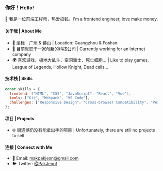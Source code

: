 ### 你好！Hello!

👋 我是一位前端工程师，热爱搞钱。I'm a frontend engineer, love make money.

#### 关于我 | About Me

- 📍 坐标：广州 & 佛山 | Location: Guangzhou & Foshan
- 💼 目前就职于一家创新的科技公司 | Currently working for an Internet company
- 🌍 喜欢游戏，极地大乱斗、空洞骑士、死亡细胞... | Like to play games, League of Legends, Hollow Knight, Dead cells...

#### 技术栈 | Skills

```javascript
const skills = {
  frontend: ["HTML", "CSS", "JavaScript", "React", "Vue"],
  tools: ["Git", "Webpack", "VS Code"],
  challenges: ["Responsive Design", "Cross-browser Compatibility", "Performance Optimization"],
};
```

#### 项目 | Projects

- 🌐 很遗憾仍没有能拿出手的项目 | Unfortunately, there are still no projects to sell

#### 连接 | Connect with Me

- 📧 Email: makpakjeon@gmail.com
- 🐦 Twitter: [@PakJeon1](https://twitter.com/PakJeon1)


